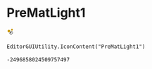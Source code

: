 # PreMatLight1
![](/img/PreMatLight1.png)

``` CSharp
EditorGUIUtility.IconContent("PreMatLight1")
```
```
-2496858024509757497
```
